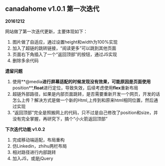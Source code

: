## canadahome v1.0.1 第一次迭代

**20161212** 

网站做了第一次迭代更新，主要体现如下：

1. 图片做了自适应，通过设置height和width为100%实现
2. 加入了超链的跳转链接，“阅读更多”可以跳到其他页面
3. 页面右下角插入了一个“返回顶部”的按钮，通过JS实现
4. 删除多余代码


**遗留问题**

1. 使用**@media**进行屏幕适配的时候发现没有效果，可能原因是页面使用**position**,**float**进行定位，导致失效，后续考虑使用**flex**重新布局
2. 超链外部路径，如果是内部页面跳转，是否需要重新开发一个网页，开发的话怎么上传？解决方式是做一个新的Html,上传到和原来html相同位置，然后通过<a href="目标链接"></a>实现
3. “返回顶部”完全是照搬网上的代码，只不过是自己修改了position和size，并没有完全掌握，再研究下，搞个“小火箭返回顶部”

**下次迭代功能 v1.0.2**

1. 完成移动端适配，布局重构
2. 仿Linkedin，zhihu两栏布局
3. 相对路径进行内部跳转
4. 加入JS，或是jQuery


